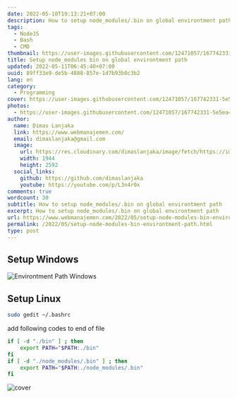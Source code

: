 ```yaml
---
date: 2022-05-10T19:13:21+07:00
description: How to setup node_modules/.bin on global environtment path
tags:
  - NodeJS
  - Bash
  - CMD
thumbnail: https://user-images.githubusercontent.com/12471057/167742331-5e5ea481-cbfc-4a9a-87fd-7b404b16a4dc.png
title: Setup node_modules bin on global environtment path
updated: 2022-05-11T06:45:40+07:00
uuid: 89ff33e9-de5b-4888-857e-1d7b93b0c3b2
lang: en
category:
  - Programming
cover: https://user-images.githubusercontent.com/12471057/167742331-5e5ea481-cbfc-4a9a-87fd-7b404b16a4dc.png
photos:
  - https://user-images.githubusercontent.com/12471057/167742331-5e5ea481-cbfc-4a9a-87fd-7b404b16a4dc.png
author:
  name: Dimas Lanjaka
  link: https://www.webmanajemen.com/
  email: dimaslanjaka@gmail.com
  image:
    url: https://res.cloudinary.com/dimaslanjaka/image/fetch/https://imgdb.net/images/3600.jpg
    width: 1944
    height: 2592
  social_links:
    github: https://github.com/dimaslanjaka
    youtube: https://youtube.com/p/L3n4r0x
comments: true
wordcount: 30
subtitle: How to setup node_modules/.bin on global environtment path
excerpt: How to setup node_modules/.bin on global environtment path
url: https://www.webmanajemen.com/2022/05/setup-node-modules-bin-environtment-path.html
permalink: /2022/05/setup-node-modules-bin-environtment-path.html
type: post
---
```


## Setup Windows
![Environtment Path Windows](https://user-images.githubusercontent.com/12471057/167625486-8ba5d865-b3e5-4cec-bdb5-6c335ff5b2d6.png)

## Setup Linux
```bash
sudo gedit ~/.bashrc
```
add following codes to end of file
```bash
if [ -d "./bin" ] ; then
    export PATH="$PATH:./bin"
fi
if [ -d "./node_modules/.bin" ] ; then
    export PATH="$PATH:./node_modules/.bin"
fi
```

![cover](https://user-images.githubusercontent.com/12471057/167742331-5e5ea481-cbfc-4a9a-87fd-7b404b16a4dc.png)
